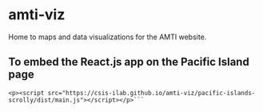 # amti-viz
Home to maps and data visualizations for the AMTI website.

## To embed the React.js app on the Pacific Island page
```<div id="scrolly-island-interactive"></div>
<p><script src="https://csis-ilab.github.io/amti-viz/pacific-islands-scrolly/dist/main.js"></script></p>```
